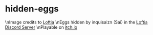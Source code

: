 # hidden-eggs
\nImage credits to [Loftia](https://loftia.gg/)
\nEggs hidden by inquisaizn (Sai) in the [Loftia Discord Server](https://discord.gg/loftia)
\nPlayable on [itch.io](https://meeree.itch.io/hidden-eggs?secret=pgPbgcvCMz7V0uMGyIpqnTcN6A)
